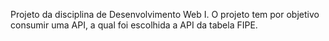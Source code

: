 Projeto da disciplina de Desenvolvimento Web I. O projeto tem por objetivo consumir uma API, a qual foi escolhida a API da tabela FIPE.
